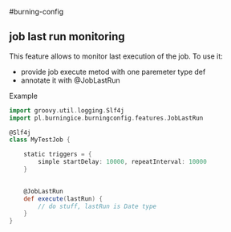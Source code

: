 #burning-config

## job last run monitoring 

This feature allows to monitor last execution of the job. To use it: 

* provide job execute metod with one paremeter type def
* annotate it with @JobLastRun

Example

```groovy
import groovy.util.logging.Slf4j
import pl.burningice.burningconfig.features.JobLastRun

@Slf4j
class MyTestJob {

    static triggers = {
        simple startDelay: 10000, repeatInterval: 10000
    }

    
    @JobLastRun
    def execute(lastRun) {
        // do stuff, lastRun is Date type
    }
}
```


